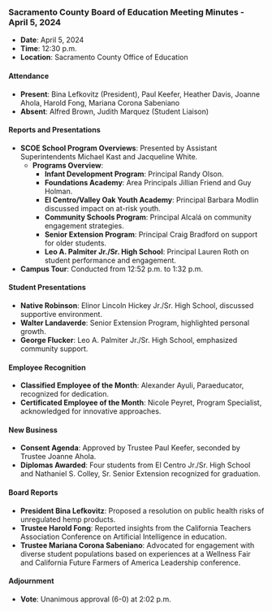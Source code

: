 ### Sacramento County Board of Education Meeting Minutes - April 5, 2024

- **Date**: April 5, 2024
- **Time**: 12:30 p.m.
- **Location**: Sacramento County Office of Education

#### Attendance
- **Present**: Bina Lefkovitz (President), Paul Keefer, Heather Davis, Joanne Ahola, Harold Fong, Mariana Corona Sabeniano
- **Absent**: Alfred Brown, Judith Marquez (Student Liaison)

#### Reports and Presentations
- **SCOE School Program Overviews**: Presented by Assistant Superintendents Michael Kast and Jacqueline White.
  - **Programs Overview**:
    - **Infant Development Program**: Principal Randy Olson.
    - **Foundations Academy**: Area Principals Jillian Friend and Guy Holman.
    - **El Centro/Valley Oak Youth Academy**: Principal Barbara Modlin discussed impact on at-risk youth.
    - **Community Schools Program**: Principal Alcalá on community engagement strategies.
    - **Senior Extension Program**: Principal Craig Bradford on support for older students.
    - **Leo A. Palmiter Jr./Sr. High School**: Principal Lauren Roth on student performance and engagement.
- **Campus Tour**: Conducted from 12:52 p.m. to 1:32 p.m.

#### Student Presentations
- **Native Robinson**: Elinor Lincoln Hickey Jr./Sr. High School, discussed supportive environment.
- **Walter Landaverde**: Senior Extension Program, highlighted personal growth.
- **George Flucker**: Leo A. Palmiter Jr./Sr. High School, emphasized community support.

#### Employee Recognition
- **Classified Employee of the Month**: Alexander Ayuli, Paraeducator, recognized for dedication.
- **Certificated Employee of the Month**: Nicole Peyret, Program Specialist, acknowledged for innovative approaches.

#### New Business
- **Consent Agenda**: Approved by Trustee Paul Keefer, seconded by Trustee Joanne Ahola.
- **Diplomas Awarded**: Four students from El Centro Jr./Sr. High School and Nathaniel S. Colley, Sr. Senior Extension recognized for graduation.

#### Board Reports
- **President Bina Lefkovitz**: Proposed a resolution on public health risks of unregulated hemp products.
- **Trustee Harold Fong**: Reported insights from the California Teachers Association Conference on Artificial Intelligence in education.
- **Trustee Mariana Corona Sabeniano**: Advocated for engagement with diverse student populations based on experiences at a Wellness Fair and California Future Farmers of America Leadership conference.

#### Adjournment
- **Vote**: Unanimous approval (6-0) at 2:02 p.m.

